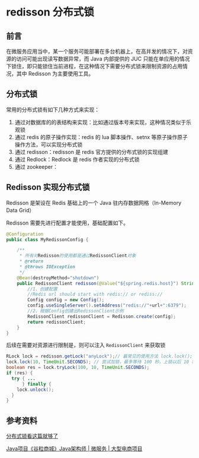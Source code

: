 # redisson 分布式锁


## 前言

在微服务应用当中，某一个服务可能部署在多台机器上，在高并发的情况下，对资源的访问可能出现读写数据异常，而 Java 内部提供的 JUC 只能在单应用的情况下锁住，即只能锁住当前进程，在这种情况下需要分布式锁来限制资源的占用情况，其中 Redisson 为主要使用工具。

## 分布式锁

常用的分布式锁有如下几种方式来实现：

1. 通过对数据库的的表结构来实现：比如通过版本号来实现，这种情况类似于乐观锁
2. 通过 redis 的原子操作实现：redis 的 lua 脚本操作、setnx 等原子操作原子操作方法，可以实现分布式锁
3. 通过 redisson：redisson 是 redis 官方提供的分布式锁的实现组建
4. 通过 Redlock：Redlock 是 redis 作者实现的分布式锁
5. 通过 zookeeper：

## Redisson 实现分布式锁

Redisson 是架设在 Redis 基础上的一个 Java 驻内存数据网格（In-Memory Data Grid）

Redisson 需要先进行配置才能使用，基础配置如下。

```java
@Configuration
public class MyRedissonConfig {

    /**
     * 所有对Redisson的使用都是通过RedissonClient对象
     * @return
     * @throws IOException
     */
    @Bean(destroyMethod="shutdown")
    public RedissonClient redisson(@Value("${spring.redis.host}") String url) throws IOException {
        //1、创建配置
        //Redis url should start with redis:// or rediss://
        Config config = new Config();
        config.useSingleServer().setAddress("redis://"+url+":6379");
        //2、根据Config创建出RedissonClient示例
        RedissonClient redissonClient = Redisson.create(config);
        return redissonClient;
    }
}
```

后续在需要对资源进行限制是，则可以注入 `RedissonClient` 来获取锁

```java
RLock lock = redisson.getLock("anyLock");// 最常见的使用方法 lock.lock(); // 加锁以后 10 秒钟自动解锁// 无需调用 unlock 方法手动解锁 
lock.lock(10, TimeUnit.SECONDS); // 尝试加锁，最多等待 100 秒，上锁以后 10 秒自动解锁 
boolean res = lock.tryLock(100, 10, TimeUnit.SECONDS); 
if (res) {
  try { ...
      } finally {
    lock.unlock();
  }
}
```

## 参考资料

[分布式锁看这篇就够了](https://zhuanlan.zhihu.com/p/42056183)

[Java项目《谷粒商城》Java架构师 | 微服务 | 大型电商项目](https://www.bilibili.com/video/BV1np4y1C7Yf?p=1&vd_source=b6eb6fd64ed675d7acddef5b0467fac9)


